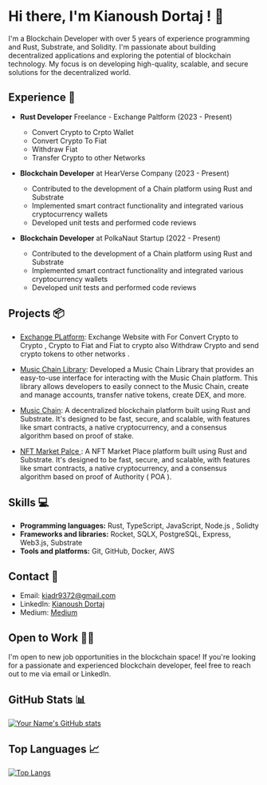# Hi there, I'm  Kianoush Dortaj ! 👋

 I'm a Blockchain Developer with over 5 years of experience programming and Rust, Substrate, and Solidity. I'm passionate about building decentralized applications and exploring the potential of blockchain technology. My focus is on developing high-quality, scalable, and secure solutions for the decentralized world.


## Experience 🚀

- **Rust Developer** Freelance - Exchange Paltform (2023 - Present)
  - Convert Crypto to Crpto Wallet
  - Convert Crypto To Fiat
  - Withdraw Fiat
  - Transfer Crypto to other Networks

- **Blockchain Developer** at HearVerse Company (2023 - Present)
  - Contributed to the development of a Chain platform using Rust and Substrate
  - Implemented smart contract functionality and integrated various cryptocurrency wallets
  - Developed unit tests and performed code reviews

- **Blockchain Developer** at PolkaNaut Startup (2022 - Present)
  - Contributed to the development of a Chain platform using Rust and Substrate
  - Implemented smart contract functionality and integrated various cryptocurrency wallets
  - Developed unit tests and performed code reviews

## Projects 📦

- [Exchange PLatform](https://github.com/Kianoush-Dortaj/exchange): Exchange Website with For Convert Crypto to Crypto , Crypto to Fiat and Fiat to crypto also Withdraw Crypto and send crypto tokens to other networks . 

- [Music Chain Library](https://www.npmjs.com/package/hear-verse): Developed a Music Chain Library that provides an easy-to-use interface for interacting with the Music Chain platform. This library allows developers to easily connect to the Music Chain, create and manage accounts, transfer native tokens, create DEX, and more.

- [Music Chain](https://github.com/HearVerse/music-chain): A decentralized blockchain platform built using Rust and Substrate. It's designed to be fast, secure, and scalable, with features like smart contracts, a native cryptocurrency, and a consensus algorithm based on proof of stake.

- [NFT Market Palce ](https://github.com/Kianoush-Dortaj/substrate_nft): A NFT Market Place platform built using Rust and Substrate. It's designed to be fast, secure, and scalable, with features like smart contracts, a native cryptocurrency, and a consensus algorithm based on proof of Authority ( POA ).



## Skills 💻

- **Programming languages:** Rust, TypeScript, JavaScript, Node.js , Solidty
- **Frameworks and libraries:** Rocket, SQLX, PostgreSQL, Express, Web3.js, Substrate
- **Tools and platforms:** Git, GitHub, Docker, AWS

## Contact 📧

- Email: [kiadr9372@gmail.com](mailto:kiadr9372@gmail.com)
- LinkedIn: [Kianoush Dortaj](https://www.linkedin.com/in/kianoush-dortaj-506088238)
- Medium: [Medium](https://medium.com/@kiadr9372)

## Open to Work 👨‍💻

I'm open to new job opportunities in the blockchain space! If you're looking for a passionate and experienced blockchain developer, feel free to reach out to me via email or LinkedIn.

## GitHub Stats 📊

[![Your Name's GitHub stats](https://github-readme-stats.vercel.app/api?username=Kianoush-Dortaj&show_icons=true&theme=dracula)](https://github.com/Kianoush-Dortaj/github-readme-stats)

## Top Languages 📈

[![Top Langs](https://github-readme-stats.vercel.app/api/top-langs/?username=Kianoush-Dortaj&layout=compact&theme=dracula)](https://github-readme-stats.vercel.app/api/top-langs/?username=Kianoush-Dortaj)
